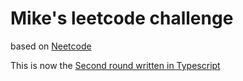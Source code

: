 # Mike's leetcode challenge
based on [Neetcode](https://neetcode.io)

This is now the [Second round written in Typescript](TypeScript)